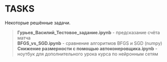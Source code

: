 # TASKS

Некоторые решённые задачи.

> **Гурьев_Василий_Тестовое_задание.ipynb** - предсказание счёта матча<br>
> **BFGS_vs_SGD.ipynb** - сравнение алгоритмов BFGS и SGD (numpy)<br>
> **Снижение размерности с помощью автоконеровщика.ipynb** - ноутбук для дополнительного урока курса по нейронным сетям
